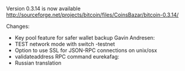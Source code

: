 Version 0.3.14 is now available
http://sourceforge.net/projects/bitcoin/files/CoinsBazar/bitcoin-0.3.14/

Changes:
* Key pool feature for safer wallet backup
Gavin Andresen:
* TEST network mode with switch -testnet
* Option to use SSL for JSON-RPC connections on unix/osx
* validateaddress RPC command
eurekafag:
* Russian translation
